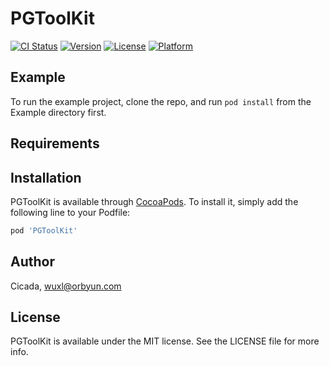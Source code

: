 # PGToolKit

[![CI Status](https://img.shields.io/travis/Cicada/PGToolKit.svg?style=flat)](https://travis-ci.org/Cicada/PGToolKit)
[![Version](https://img.shields.io/cocoapods/v/PGToolKit.svg?style=flat)](https://cocoapods.org/pods/PGToolKit)
[![License](https://img.shields.io/cocoapods/l/PGToolKit.svg?style=flat)](https://cocoapods.org/pods/PGToolKit)
[![Platform](https://img.shields.io/cocoapods/p/PGToolKit.svg?style=flat)](https://cocoapods.org/pods/PGToolKit)

## Example

To run the example project, clone the repo, and run `pod install` from the Example directory first.

## Requirements

## Installation

PGToolKit is available through [CocoaPods](https://cocoapods.org). To install
it, simply add the following line to your Podfile:

```ruby
pod 'PGToolKit'
```

## Author

Cicada, wuxl@orbyun.com

## License

PGToolKit is available under the MIT license. See the LICENSE file for more info.
